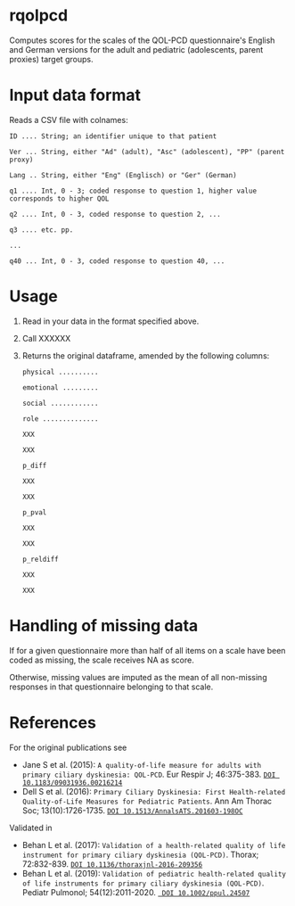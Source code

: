 # rqolpcd
Computes scores for the scales of the QOL-PCD questionnaire's English and German versions for the adult and pediatric (adolescents, parent proxies) target groups.

# Input data format
Reads a CSV file with colnames:

``ID .... String; an identifier unique to that patient``

``Ver ... String, either "Ad" (adult), "Asc" (adolescent), "PP" (parent proxy)``

``Lang .. String, either "Eng" (Englisch) or "Ger" (German)``

``q1 .... Int, 0 - 3; coded response to question 1, higher value corresponds to higher QOL``

``q2 .... Int, 0 - 3, coded response to question 2, ...``

``q3 .... etc. pp.``

``...``

``q40 ... Int, 0 - 3, coded response to question 40, ...``

# Usage

1. Read in your data in the format specified above.

2. Call XXXXXX

3. Returns the original dataframe, amended by the following columns:

    ``physical ..........``

    ``emotional .........``

    ``social ............``

    ``role ..............``

    ``XXX``

    ``XXX``

    ``p_diff``

    ``XXX``

    ``XXX``

    ``p_pval``

    ``XXX``
    
    ``XXX``

    ``p_reldiff``

    ``XXX``

    ``XXX``

# Handling of missing data
If for a given questionnaire more than half of all items on a scale have been coded as missing, the scale receives NA as score.

Otherwise, missing values are imputed as the mean of all non-missing responses in that questionnaire belonging to that scale.

# References
For the original publications see
- Jane S et al. (2015): ``A quality-of-life measure for adults with primary ciliary dyskinesia: QOL-PCD``. Eur Respir J; 46:375-383.
  [``DOI 10.1183/09031936.00216214``](doi.org/10.1183/09031936.00216214)
- Dell S et al. (2016): ``Primary Ciliary Dyskinesia: First Health-related Quality-of-Life Measures for Pediatric Patients``. Ann Am Thorac Soc; 13(10):1726-1735.
  [``DOI 10.1513/AnnalsATS.201603-198OC``](doi.org/10.1513/AnnalsATS.201603-198OC)

Validated in
- Behan L et al. (2017): ``Validation of a health-related quality of life instrument for primary ciliary dyskinesia (QOL-PCD)``. Thorax; 72:832-839.
  [``DOI 10.1136/thoraxjnl-2016-209356``](doi.org/10.1136/thoraxjnl-2016-209356)
- Behan L et al. (2019): ``Validation of pediatric health-related quality of life instruments for primary ciliary dyskinesia (QOL-PCD)``. Pediatr Pulmonol; 54(12):2011-2020.
 [`` DOI 10.1002/ppul.24507``](doi.org/10.1002/ppul.24507)
